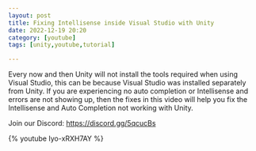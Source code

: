```yaml
---
layout: post
title: Fixing Intellisense inside Visual Studio with Unity
date: 2022-12-19 20:20
category: [youtube]
tags: [unity,youtube,tutorial]

---
```


Every now and then Unity will not install the tools required when using Visual Studio, this can be because Visual Studio was installed separately from Unity. If you are experiencing no auto completion or Intellisense and errors are not showing up, then the fixes in this video will help you fix the Intellisense and Auto Completion not working with Unity.

Join our Discord: https://discord.gg/5qcucBs

{% youtube Iyo-xRXH7AY %}
